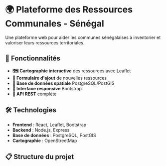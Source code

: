 # 🌍 Plateforme des Ressources Communales - Sénégal

Une plateforme web pour aider les communes sénégalaises à inventorier et valoriser leurs ressources territoriales.

## 🚀 Fonctionnalités

- **🗺️ Cartographie interactive** des ressources avec Leaflet
- **📝 Formulaire d'ajout** de nouvelles ressources
- **💾 Base de données spatiale** PostgreSQL/PostGIS
- **📱 Interface responsive** Bootstrap
- **🔄 API REST** complète

## 🛠️ Technologies

- **Frontend** : React, Leaflet, Bootstrap
- **Backend** : Node.js, Express
- **Base de données** : PostgreSQL, PostGIS
- **Cartographie** : OpenStreetMap

## 📋 Structure du projet
